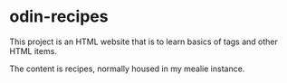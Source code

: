 # odin-recipes

This project is an HTML website that is to learn basics
of tags and other HTML items. 

The content is recipes, normally housed in my 
mealie instance. 